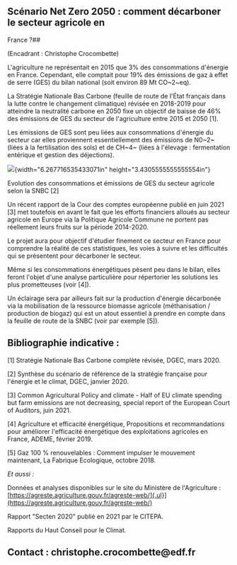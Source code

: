 ## Scénario Net Zero 2050 : comment décarboner le secteur agricole en
France ?## 

(Encadrant : Christophe Crocombette)

L'agriculture ne représentait en 2015 que 3% des consommations d'énergie
en France. Cependant, elle comptait pour 19% des émissions de gaz à
effet de serre (GES) du bilan national (soit environ 89 Mt CO~2~eq).

La Stratégie Nationale Bas Carbone (feuille de route de l\'État français
dans la lutte contre le changement climatique) révisée en 2018-2019 pour
atteindre la neutralité carbone en 2050 fixe un objectif de baisse de
46% des émissions de GES du secteur de l'agriculture entre 2015 et 2050
\[1\].

Les émissions de GES sont peu liées aux consommations d'énergie du
secteur car elles proviennent essentiellement des émissions de N0~2~
(liées à la fertilisation des sols) et de CH~4~ (liées à l'élevage :
fermentation entérique et gestion des déjections).

![](media/image1.png){width="6.267716535433071in"
height="3.4305555555555554in"}

Evolution des consommations et émissions de GES du secteur agricole
selon la SNBC \[2\]

Un récent rapport de la Cour des comptes européenne publié en juin 2021
\[3\] met toutefois en avant le fait que les efforts financiers alloués
au secteur agricole en Europe via la Politique Agricole Commune ne
portent pas réellement leurs fruits sur la période 2014-2020.

Le projet aura pour objectif d'étudier finement ce secteur en France
pour comprendre la réalité de ces statistiques, les voies à suivre et
les difficultés qui se présentent pour décarboner le secteur.

Même si les consommations énergétiques pèsent peu dans le bilan, elles
feront l'objet d'une analyse particulière pour répertorier les solutions
les plus prometteuses (voir \[4\]).

Un éclairage sera par ailleurs fait sur la production d'énergie
décarbonée via la mobilisation de la ressource biomasse agricole
(méthanisation / production de biogaz) qui est un atout essentiel à
prendre en compte dans la feuille de route de la SNBC (voir par exemple
\[5\]).

## Bibliographie indicative :

\[1\] Stratégie Nationale Bas Carbone complète révisée, DGEC, mars 2020.

\[2\] Synthèse du scénario de référence de la stratégie française pour
l'énergie et le climat, DGEC, janvier 2020.

\[3\] Common Agricultural Policy and climate - Half of EU climate
spending but farm emissions are not decreasing, special report of the
European Court of Auditors, juin 2021.

\[4\] Agriculture et efficacité énergétique, Propositions et
recommandations pour améliorer l'efficacité énergétique des
exploitations agricoles en France, ADEME, février 2019.

\[5\] Gaz 100 % renouvelables : Comment impulser le mouvement
maintenant, La Fabrique Ecologique, octobre 2018.

*Et aussi :*

Données et analyses disponibles sur le site du Ministère de
l'Agriculture :
[https://agreste.agriculture.gouv.fr/agreste-web/]{.ul}](https://agreste.agriculture.gouv.fr/agreste-web/)

Rapport "Secten 2020" publié en 2021 par le CITEPA.

Rapports du Haut Conseil pour le Climat.

## Contact : christophe.crocombette\@edf.fr
